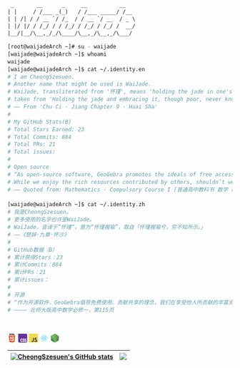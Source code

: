 ```
 _       __      _     __          __   
| |     / /___ _(_)   / /___ _____/ /__ 
| | /| / / __ `/ /_  / / __ `/ __  / _ \
| |/ |/ / /_/ / / /_/ / /_/ / /_/ /  __/
|__/|__/\__,_/_/\____/\__,_/\__,_/\___/                                                                 
```
```bash
[root@waijadeArch ~]# su - waijade
[waijade@waijadeArch ~]$ whoami
waijade
[waijade@waijadeArch ~]$ cat ~/.identity.en
# I am CheongSzesuen.
# Another name that might be used is WaiJade.
# WaiJade, transliterated from '怀瑾', means 'holding the jade in one's embrace',
# taken from 'Holding the jade and embracing it, though poor, never knowing what to show.'
# —— From 'Chu Ci · Jiang Chapter 9 · Huai Sha'
#
# My GitHub Stats(B)
# Total Stars Earned: 23
# Total Commits: 884
# Total PRs: 21
# Total issues:
#
# Open source
# “As open-source software, GeoGebra promotes the ideals of free access and shared contribution.
# While we enjoy the rich resources contributed by others, shouldn’t we also aspire to give something back?”
# —— Quoted from: Mathematics · Compulsory Course I [普通高中教科书 数学 必修第一册]. Beijing Normal University Press.

[waijade@waijadeArch ~]$ cat ~/.identity.zh
# 我是CheongSzesuen。
# 更多使用的名字也许是WaiJade。
# WaiJade，音译于”怀瑾“，意为“怀瑾握瑜”，取自「怀瑾握瑜兮，穷不知所示。」
# ——《楚辞·九章·怀沙》
#
# GitHub数据（B）
# 累计获得Stars：23
# 累计Commits：884
# 累计PRs：21
# 累计issues：
#
# 开源
# “作为开源软件，GeoGebra倡导免费使用、贡献共享的理念，我们在享受他人所贡献的丰富资源的同时，是不是也期待着能有所贡献呢？”
# ———— 北师大版高中数学必修一，第115页
```

<br />

<code><img height="20" alt="html" src="https://raw.githubusercontent.com/github/explore/main/topics/html/html.png"></code>
<code><img height="20" alt="css" src="https://raw.githubusercontent.com/github/explore/main/topics/css/css.png"></code>
<code><img height="20" alt="javascript" src="https://raw.githubusercontent.com/github/explore/main/topics/javascript/javascript.png"></code>
<code><img height="20" alt="react" src="https://raw.githubusercontent.com/github/explore/main/topics/react/react.png"></code>
<code><img height="20" alt="nodejs" src="https://raw.githubusercontent.com/github/explore/main/topics/nodejs/nodejs.png"></code>

| <a href="https://github.com/CheongSzesuen/github-readme-stats"><img align="center" src="https://github-readme-stats.vercel.app/api?username=CheongSzesuen&show_icons=true&include_all_commits=true&theme=buefy&hide_border=true" alt="CheongSzesuen's GitHub stats" /></a> | <a href="https://github.com/CheongSzesuen/github-readme-stats"><img align="center" src="https://github-readme-stats.vercel.app/api/top-langs/?username=CheongSzesuen&layout=compact&theme=buefy&hide_border=true" /></a> |
| ------------- | ------------- |


